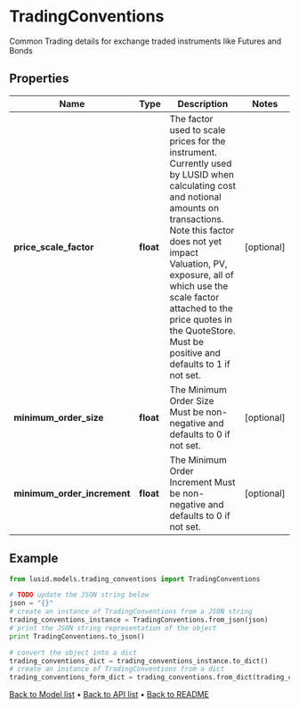 # TradingConventions

Common Trading details for exchange traded instruments like Futures and Bonds

## Properties
Name | Type | Description | Notes
------------ | ------------- | ------------- | -------------
**price_scale_factor** | **float** | The factor used to scale prices for the instrument. Currently used by LUSID when calculating cost  and notional amounts on transactions. Note this factor does not yet impact Valuation, PV, exposure,  all of which use the scale factor attached to the price quotes in the QuoteStore.  Must be positive and defaults to 1 if not set. | [optional] 
**minimum_order_size** | **float** | The Minimum Order Size  Must be non-negative and defaults to 0 if not set. | [optional] 
**minimum_order_increment** | **float** | The Minimum Order Increment  Must be non-negative and defaults to 0 if not set. | [optional] 

## Example

```python
from lusid.models.trading_conventions import TradingConventions

# TODO update the JSON string below
json = "{}"
# create an instance of TradingConventions from a JSON string
trading_conventions_instance = TradingConventions.from_json(json)
# print the JSON string representation of the object
print TradingConventions.to_json()

# convert the object into a dict
trading_conventions_dict = trading_conventions_instance.to_dict()
# create an instance of TradingConventions from a dict
trading_conventions_form_dict = trading_conventions.from_dict(trading_conventions_dict)
```
[Back to Model list](../README.md#documentation-for-models) &#8226; [Back to API list](../README.md#documentation-for-api-endpoints) &#8226; [Back to README](../README.md)


